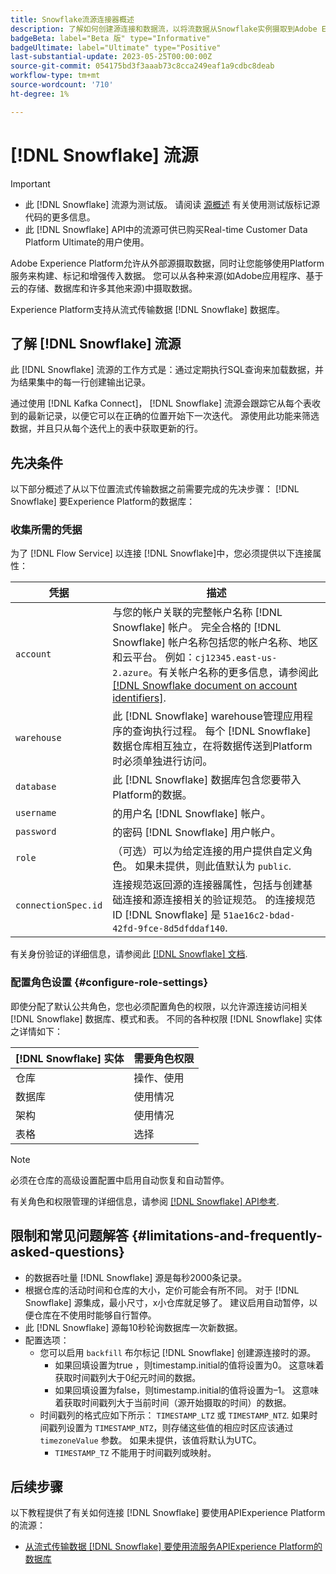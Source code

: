 ```yaml
---
title: Snowflake流源连接器概述
description: 了解如何创建源连接和数据流，以将流数据从Snowflake实例摄取到Adobe Experience Platform
badgeBeta: label="Beta 版" type="Informative"
badgeUltimate: label="Ultimate" type="Positive"
last-substantial-update: 2023-05-25T00:00:00Z
source-git-commit: 054175bd3f3aaab73c8cca249eaf1a9cdbc8deab
workflow-type: tm+mt
source-wordcount: '710'
ht-degree: 1%

---
```


# [!DNL Snowflake] 流源

>[!IMPORTANT]
>
>* 此 [!DNL Snowflake] 流源为测试版。 请阅读 [源概述](../../home.md#terms-and-conditions) 有关使用测试版标记源代码的更多信息。
>* 此 [!DNL Snowflake] API中的流源可供已购买Real-time Customer Data Platform Ultimate的用户使用。

Adobe Experience Platform允许从外部源摄取数据，同时让您能够使用Platform服务来构建、标记和增强传入数据。 您可以从各种来源(如Adobe应用程序、基于云的存储、数据库和许多其他来源)中摄取数据。

Experience Platform支持从流式传输数据 [!DNL Snowflake] 数据库。

## 了解 [!DNL Snowflake] 流源

此 [!DNL Snowflake] 流源的工作方式是：通过定期执行SQL查询来加载数据，并为结果集中的每一行创建输出记录。

通过使用 [!DNL Kafka Connect]， [!DNL Snowflake] 流源会跟踪它从每个表收到的最新记录，以便它可以在正确的位置开始下一次迭代。 源使用此功能来筛选数据，并且只从每个迭代上的表中获取更新的行。

## 先决条件

以下部分概述了从以下位置流式传输数据之前需要完成的先决步骤： [!DNL Snowflake] 要Experience Platform的数据库：

### 收集所需的凭据

为了 [!DNL Flow Service] 以连接 [!DNL Snowflake]中，您必须提供以下连接属性：

| 凭据 | 描述 |
| --- | --- |
| `account` | 与您的帐户关联的完整帐户名称 [!DNL Snowflake] 帐户。 完全合格的 [!DNL Snowflake] 帐户名称包括您的帐户名称、地区和云平台。 例如：`cj12345.east-us-2.azure`。有关帐户名称的更多信息，请参阅此 [[!DNL Snowflake document on account identifiers]](<https://docs.snowflake.com/en/user-guide/admin-account-identifier.html>). |
| `warehouse` | 此 [!DNL Snowflake] warehouse管理应用程序的查询执行过程。 每个 [!DNL Snowflake] 数据仓库相互独立，在将数据传送到Platform时必须单独进行访问。 |
| `database` | 此 [!DNL Snowflake] 数据库包含您要带入Platform的数据。 |
| `username` | 的用户名 [!DNL Snowflake] 帐户。 |
| `password` | 的密码 [!DNL Snowflake] 用户帐户。 |
| `role` | （可选）可以为给定连接的用户提供自定义角色。 如果未提供，则此值默认为 `public`. |
| `connectionSpec.id` | 连接规范返回源的连接器属性，包括与创建基础连接和源连接相关的验证规范。 的连接规范ID [!DNL Snowflake] 是 `51ae16c2-bdad-42fd-9fce-8d5dfddaf140`. |

有关身份验证的详细信息，请参阅此 [[!DNL Snowflake] 文档](<https://docs.snowflake.com/en/user-guide/key-pair-auth.html>).

### 配置角色设置 {#configure-role-settings}

即使分配了默认公共角色，您也必须配置角色的权限，以允许源连接访问相关 [!DNL Snowflake] 数据库、模式和表。 不同的各种权限 [!DNL Snowflake] 实体之详情如下：

| [!DNL Snowflake] 实体 | 需要角色权限 |
| --- | --- |
| 仓库 | 操作、使用 |
| 数据库 | 使用情况 |
| 架构 | 使用情况 |
| 表格 | 选择 |

>[!NOTE]
>
>必须在仓库的高级设置配置中启用自动恢复和自动暂停。

有关角色和权限管理的详细信息，请参阅 [[!DNL Snowflake] API参考](<https://docs.snowflake.com/en/sql-reference/sql/grant-privilege>).

## 限制和常见问题解答 {#limitations-and-frequently-asked-questions}

* 的数据吞吐量 [!DNL Snowflake] 源是每秒2000条记录。
* 根据仓库的活动时间和仓库的大小，定价可能会有所不同。 对于 [!DNL Snowflake] 源集成，最小尺寸，x小仓库就足够了。 建议启用自动暂停，以便仓库在不使用时能够自行暂停。
* 此 [!DNL Snowflake] 源每10秒轮询数据库一次新数据。
* 配置选项：
   * 您可以启用 `backfill` 布尔标记 [!DNL Snowflake] 创建源连接时的源。
      * 如果回填设置为true ，则timestamp.initial的值将设置为0。 这意味着获取时间戳列大于0纪元时间的数据。
      * 如果回填设置为false，则timestamp.initial的值将设置为–1。 这意味着获取时间戳列大于当前时间（源开始摄取的时间）的数据。
   * 时间戳列的格式应如下所示： `TIMESTAMP_LTZ` 或 `TIMESTAMP_NTZ`. 如果时间戳列设置为 `TIMESTAMP_NTZ`，则存储这些值的相应时区应该通过 `timezoneValue` 参数。 如果未提供，该值将默认为UTC。
      * `TIMESTAMP_TZ` 不能用于时间戳列或映射。

## 后续步骤

以下教程提供了有关如何连接 [!DNL Snowflake] 要使用APIExperience Platform的流源：

* [从流式传输数据 [!DNL Snowflake] 要使用流服务APIExperience Platform的数据库](../../tutorials/api/create/databases/snowflake-streaming.md)

